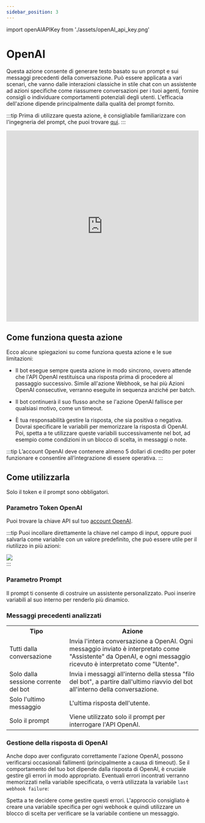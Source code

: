 ```yaml
---
sidebar_position: 3
---
```


import openAIAPIKey from './assets/openAI_api_key.png'

# OpenAI

Questa azione consente di generare testo basato su un prompt e sui messaggi precedenti della conversazione. Può essere applicata a vari scenari, che vanno dalle interazioni classiche in stile chat con un assistente ad azioni specifiche come riassumere conversazioni per i tuoi agenti, fornire consigli o individuare comportamenti potenziali degli utenti. L'efficacia dell'azione dipende principalmente dalla qualità del prompt fornito.

:::tip
Prima di utilizzare questa azione, è consigliabile familiarizzare con l'ingegneria del prompt, che puoi trovare [qui](https://platform.openai.com/docs/guides/prompt-engineering).
:::

<iframe width="100%" height="500" src="https://www.youtube.com/embed/qvKuamQ207k" title="Come utilizzare l'azione &quot;OpenAI&quot; - Chatbot Callbell" frameborder="0" allow="accelerometer; autoplay; clipboard-write; encrypted-media; gyroscope; picture-in-picture; web-share" allowfullscreen></iframe>

## Come funziona questa azione

Ecco alcune spiegazioni su come funziona questa azione e le sue limitazioni:

- Il bot esegue sempre questa azione in modo sincrono, ovvero attende che l'API OpenAI restituisca una risposta prima di procedere al passaggio successivo. Simile all'azione Webhook, se hai più Azioni OpenAI consecutive, verranno eseguite in sequenza anziché per batch.

- Il bot continuerà il suo flusso anche se l'azione OpenAI fallisce per qualsiasi motivo, come un timeout.

- È tua responsabilità gestire la risposta, che sia positiva o negativa. Dovrai specificare le variabili per memorizzare la risposta di OpenAI. Poi, spetta a te utilizzare queste variabili successivamente nel bot, ad esempio come condizioni in un blocco di scelta, in messaggi o note.

:::tip
L’account OpenAI deve contenere almeno 5 dollari di credito per poter funzionare e consentire all’integrazione di essere operativa.
:::

## Come utilizzarla

Solo il token e il prompt sono obbligatori.

### Parametro Token OpenAI

Puoi trovare la chiave API sul tuo [account OpenAI](https://platform.openai.com/api-keys).

:::tip
Puoi incollare direttamente la chiave nel campo di input, oppure puoi salvarla come variabile con un valore predefinito, che può essere utile per il riutilizzo in più azioni:

<div class="text--center">
    <img src={openAIAPIKey} width={500} />
</div>
:::

### Parametro Prompt

Il prompt ti consente di costruire un assistente personalizzato. Puoi inserire variabili al suo interno per renderlo più dinamico.

### Messaggi precedenti analizzati

<table>
  <tr>
    <th>Tipo</th>
    <th>Azione</th>
  </tr>
  <tr>
    <td>Tutti dalla conversazione</td>
    <td>Invia l'intera conversazione a OpenAI. Ogni messaggio inviato è interpretato come "Assistente" da OpenAI, e ogni messaggio ricevuto è interpretato come "Utente".</td>
  </tr>
  <tr>
    <td>Solo dalla sessione corrente del bot</td>
    <td>Invia i messaggi all'interno della stessa "filo del bot", a partire dall'ultimo riavvio del bot all'interno della conversazione.</td>
  </tr>
  <tr>
    <td>Solo l'ultimo messaggio</td>
    <td>L'ultima risposta dell'utente.</td>
  </tr>
  <tr>
    <td>Solo il prompt</td>
    <td>Viene utilizzato solo il prompt per interrogare l'API OpenAI.</td>
  </tr>
</table>

### Gestione della risposta di OpenAI

Anche dopo aver configurato correttamente l'azione OpenAI, possono verificarsi occasionali fallimenti (principalmente a causa di timeout). Se il comportamento del tuo bot dipende dalla risposta di OpenAI, è cruciale gestire gli errori in modo appropriato. Eventuali errori incontrati verranno memorizzati nella variabile specificata, o verrà utilizzata la variabile `last webhook failure`:

Spetta a te decidere come gestire questi errori. L'approccio consigliato è creare una variabile specifica per ogni webhook e quindi utilizzare un blocco di scelta per verificare se la variabile contiene un messaggio.

